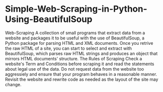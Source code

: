 # Simple-Web-Scraping-in-Python-Using-BeautifulSoup
Web-Scraping A collection of small programs that extract data from a website and packages it to be useful with the use of BeautifulSoup, a Python package for parsing HTML and XML documents. Once you retrive the raw HTML of a site, you can start to select and extract with BeautifulSoup, which parses raw HTML strings and produces an object that mirrors HTML documents' structure.  The Rules of Scraping Check a website's Term and Conditions before scraping it and read the statements about legal use of the data. Do not request data from the website too aggressiely and ensure that your program behaves in a reasonable manner. Revisit the website and rewrite code as needed as the layout of the site may change.

